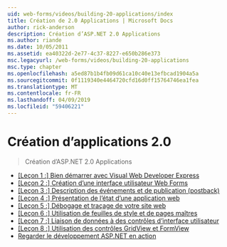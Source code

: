 ```yaml
---
uid: web-forms/videos/building-20-applications/index
title: Création de 2.0 Applications | Microsoft Docs
author: rick-anderson
description: Création d’ASP.NET 2.0 Applications
ms.author: riande
ms.date: 10/05/2011
ms.assetid: ea40322d-2e77-4c37-8227-e650b286e373
msc.legacyurl: /web-forms/videos/building-20-applications
msc.type: chapter
ms.openlocfilehash: a5ed87b1b4fb09d61ca10c40e13efbcad1904a5a
ms.sourcegitcommit: 0f1119340e4464720cfd16d0ff15764746ea1fea
ms.translationtype: MT
ms.contentlocale: fr-FR
ms.lasthandoff: 04/09/2019
ms.locfileid: "59406221"
---
```

# <a name="building-20-applications"></a>Création d’applications 2.0

> Création d’ASP.NET 2.0 Applications


- [[Leçon 1 :] Bien démarrer avec Visual Web Developer Express](lesson-1-getting-started-with-visual-web-developer-express.md)
- [[Leçon 2 :] Création d’une interface utilisateur Web Forms](lesson-2-creating-a-web-forms-user-interface.md)
- [[Leçon 3 :] Description des événements et de publication (postback)](lesson-3-understanding-more-about-events-and-postback.md)
- [[Leçon 4 :] Présentation de l’état d’une application web](lesson-4-understanding-web-application-state.md)
- [[Leçon 5 :] Débogage et traçage de votre site web](lesson-5-debugging-and-tracing-your-website.md)
- [[Leçon 6 :] Utilisation de feuilles de style et de pages maîtres](lesson-6-working-with-stylesheets-and-master-pages.md)
- [[Leçon 7 :] Liaison de données à des contrôles d’interface utilisateur](lesson-7-databinding-to-user-interface-controls.md)
- [[Leçon 8 :] Utilisation des contrôles GridView et FormView](lesson-8-working-with-the-gridview-and-formview.md)
- [Regarder le développement ASP.NET en action](watch-aspnet-development-in-action.md)
